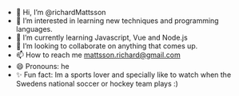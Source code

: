 - 👋 Hi, I’m @richardMattsson
- 👀 I’m interested in learning new techniques and programming languages.
- 🌱 I’m currently learning Javascript, Vue and Node.js
- 💞️ I’m looking to collaborate on anything that comes up.
- 📫 How to reach me mattsson.richard@gmail.com
- 😄 Pronouns: he
- ✨ Fun fact: Im a sports lover and specially like to watch when the Swedens national soccer or hockey team plays :)

<!---
richardMattsson/richardMattsson is a ✨ special ✨ repository because its `README.md` (this file) appears on your GitHub profile.
You can click the Preview link to take a look at your changes.
--->
